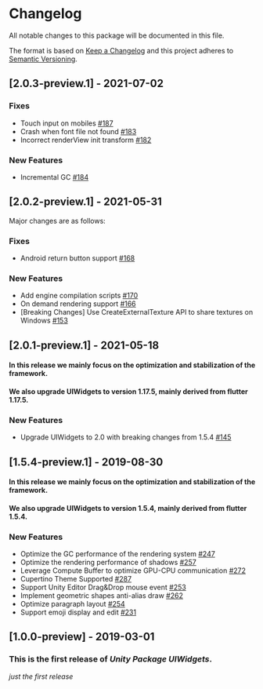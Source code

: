 # Changelog
All notable changes to this package will be documented in this file.

The format is based on [Keep a Changelog](http://keepachangelog.com/en/1.0.0/)
and this project adheres to [Semantic Versioning](http://semver.org/spec/v2.0.0.html).

## [2.0.3-preview.1] - 2021-07-02

### Fixes
- Touch input on mobiles [\#187](https://github.com/Unity-Technologies/com.unity.uiwidgets/pull/187)
- Crash when font file not found [\#183](https://github.com/Unity-Technologies/com.unity.uiwidgets/pull/183)
- Incorrect renderView init transform [\#182](https://github.com/Unity-Technologies/com.unity.uiwidgets/pull/182)

### New Features
- Incremental GC [\#184](https://github.com/Unity-Technologies/com.unity.uiwidgets/pull/184)


## [2.0.2-preview.1] - 2021-05-31

Major changes are as follows:

### Fixes
- Android return button support [\#168](https://github.com/Unity-Technologies/com.unity.uiwidgets/pull/168)

### New Features
- Add engine compilation scripts [\#170](https://github.com/Unity-Technologies/com.unity.uiwidgets/pull/170)
- On demand rendering support [\#166](https://github.com/Unity-Technologies/com.unity.uiwidgets/pull/166)
- [Breaking Changes] Use CreateExternalTexture API to share textures on Windows [\#153](https://github.com/Unity-Technologies/com.unity.uiwidgets/pull/153)


## [2.0.1-preview.1] - 2021-05-18

#### In this release we mainly focus on the optimization and stabilization of the framework. 
#### We also upgrade UIWidgets to version 1.17.5, mainly derived from flutter 1.17.5.

### New Features
- Upgrade UIWidgets to 2.0 with breaking changes from 1.5.4 [\#145](https://github.com/Unity-Technologies/com.unity.uiwidgets/pull/145)

## [1.5.4-preview.1] - 2019-08-30

#### In this release we mainly focus on the optimization and stabilization of the framework. 
#### We also upgrade UIWidgets to version 1.5.4, mainly derived from flutter 1.5.4.

### New Features
- Optimize the GC performance of the rendering system [\#247](https://github.com/UnityTech/UIWidgets/pull/247)
- Optimize the rendering performance of shadows [\#257](https://github.com/UnityTech/UIWidgets/pull/257)
- Leverage Compute Buffer to optimize GPU-CPU communication [\#272](https://github.com/UnityTech/UIWidgets/pull/272)
- Cupertino Theme Supported [\#287](https://github.com/UnityTech/UIWidgets/pull/287)
- Support Unity Editor Drag&Drop mouse event [\#253](https://github.com/UnityTech/UIWidgets/pull/253)
- Implement geometric shapes anti-alias draw [\#262](https://github.com/UnityTech/UIWidgets/pull/262)
- Optimize paragraph layout [\#254](https://github.com/UnityTech/UIWidgets/pull/254)
- Support emoji display and edit [\#231](https://github.com/UnityTech/UIWidgets/pull/231)

## [1.0.0-preview] - 2019-03-01

### This is the first release of *Unity Package UIWidgets*.

*just the first release*